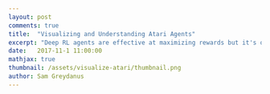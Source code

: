```yaml
---
layout: post
comments: true
title:  "Visualizing and Understanding Atari Agents"
excerpt: "Deep RL agents are effective at maximizing rewards but it's often unclear what strategies they use to do so. I'll talk about a paper I just finished, aimed at solving this problem."
date:   2017-11-1 11:00:00
mathjax: true
thumbnail: /assets/visualize-atari/thumbnail.png
author: Sam Greydanus
---
```


<div>
    <style>
        #linkbutton:link, #linkbutton:visited {
          background-color: rgb(180,180,180);
          border-radius: 4px;
          color: white;
          padding: 6px 0px;
          width: 190px;
          text-align: center;
          text-decoration: none;
          display: inline-block;
          text-transform: uppercase;
          font-size: 13px;
          margin: 8px;
        }

        #linkbutton:hover, #linkbutton:active {
          background-color: rgba(160,160,160);
        }
    </style>
</div>

<div class="imgcap">
    <img src="/assets/visualize-atari/robots.png" width="50%">
</div>

<div style="display: block; margin-left: auto; margin-right: auto; width:100%; text-align:center;">
    <a href="https://arxiv.org/abs/1711.00138" id="linkbutton" target="_blank">Read the paper</a>
    <a href="https://github.com/greydanus/visualize_atari" id="linkbutton" target="_blank">Get the code</a>
    <a href="https://www.sciencemag.org/news/2018/08/why-does-ai-stink-certain-video-games-researchers-made-one-play-ms-pac-man-find-out" id="linkbutton" target="_blank">Coverage by Science</a>
</div>

Deep RL agents are effective at maximizing rewards but it's often unclear what strategies they use to do so. I'll talk about a paper[^fn1] I just finished, aimed at solving this problem.


## Solving Atari in 180 lines

**Deep RL.** It's hard not to get excited about deep reinforcement learning (deep RL). The field is exciting from an experimental standpoint because a major innovation or state-of-the-art result seems to emerge every few months. Most recently, Google DeepMind described [AlphaGo Zero](https://deepmind.com/blog/alphago-zero-learning-scratch/), a Go-playing algorithm which, over the course of 72 hours, rediscovered many of the strategies used by top human players...and then discarded them in favor of strategies unknown to humans. Deep RL is exciting from a theoretical standpoint because it combines the elegant simplicity of reinforcement learning with the raw power of deep neural networks.

**Getting started is hard.** Though deep RL is a ~glamorous~ field, it's painfully difficult for newcomers to get started. Getting started with deep (supervised) learning is not easy, but training deep RL agents is far more difficult ([see rant](https://www.alexirpan.com/2018/02/14/rl-hard.html)). In my experience, adjusting a single hyperparameter (e.g. learning rate, discount factor, etc.) or changing the code in a way that feels pretty innocent often results in catastrophic failure. At the same time, this is what helps one learn deep RL: fiddling with settings and then watching your model crash and burn...again and again and again (sort of meta, when you think about it).

I got sick of Cartpole quickly. It's not a rich environment, and succeeding at Cartpole does NOT mean you're succeeding at deep RL. The PyTorch tutorial is [feeding you a lie](http://pytorch.org/tutorials/intermediate/reinforcement_q_learning.html)! A better totem for the challenges -- and the impressive results -- of training deep RL agents is the Atari 2600 suite.

**Baby-A3C.** The problem with Atari agents is that most open-source implementations are clunky and opaque. I ran them, got good results, and understood nothing. There was only one thing left to do: write my own one-file, 180-line, high-performance A3C Atari agent. [GitHub link](https://github.com/greydanus/baby-a3c).

<div class="imgcap_noborder">
    <img src="/assets/visualize-atari/breakout-v0.gif" width="20%" style="margin: 0px 20px">
    <img src="/assets/visualize-atari/pong-v0.gif" width="20%" style="margin: 0px 20px">
    <img src="/assets/visualize-atari/spaceinvaders-v0.gif" width="20%" style="margin: 0px 20px">
    <div class="thecap" style="text-align:center"><a href="https://github.com/greydanus/baby-a3c">Baby-A3C</a> after training on 40M frames.</div>
</div>

At this point, I had obtained three really strong Atari agents using the exact same code/hyperparameters. It was pretty cool to watch them play Atari with superhuman skill...but what exactly had they learned? What were they thinking? As a visiting researcher at [DARPA's Explainable AI Project](https://twitter.com/DARPA/status/872547502616182785) at [Oregon State](http://oregonstate.edu/ua/ncs/archives/2017/jun/research-aims-make-artificial-intelligence-explain-itself), it was my job to come up with some answers.

## Why should I trust you?

> Deep learning can make good guesses about whether or not you have cancer or whether or not there is a stop sign ahead, but it can't explain these guesses. Clearly, this is a problem.

For better or worse, AI (I'm using AI and machine learning interchangeably here, which is [common](https://www.nytimes.com/2016/12/14/magazine/the-great-ai-awakening.html) but [not technically correct](https://blogs.nvidia.com/blog/2016/07/29/whats-difference-artificial-intelligence-machine-learning-deep-learning-ai/)) is going to play a larger and larger role in our lives. Deep learning can already do quite a bit: [diagnose cancer](https://www.forbes.com/sites/bernardmarr/2017/05/16/how-ai-and-deep-learning-is-now-used-to-diagnose-cancer/#5a86d200c783), [drive cars](https://devblogs.nvidia.com/parallelforall/deep-learning-self-driving-cars/), [discover drugs](http://blog.kaggle.com/2012/11/01/deep-learning-how-i-did-it-merck-1st-place-interview/), [translate languages](https://www.nytimes.com/2016/12/14/magazine/the-great-ai-awakening.html), and [detect fake news](http://www.fakenewschallenge.org/). While deep RL is still in the research phase, many believe that it will have an equally dramatic impact.

**The black box problem.** Unfortunately, these models are extremely difficult to interpret. The way things are right now, they can make good guesses about whether or not you have cancer or whether or not there is a stop sign ahead, but they can't explain these guesses. Clearly, this is a problem.

<div class="imgcap_noborder">
    <img src="/assets/visualize-atari/divination.jpg" width="50%">
    <div class="thecap" style="text-align:center">Deep learning algorithms are often perceived as black boxes.</div>
</div>

**Past work.** Many papers aim to fix this. Some focus on feedforward models, which are used for computer vision. Others focus on recurrent models, often preferred for translation. My research group was surprised to find, though, that very little has been done in the way of understanding deep RL models. To our knowledge, there's just [one strong paper](https://arxiv.org/abs/1602.02658) on the topic. This paper does a good job of explaining deep RL policies to experts: think t-SNE plots, Jacobian saliency plots, and a way of extracting a Markov Decision Process (MDP) from a Deep Q-Network (DQN). Sadly, there's not much a non-expert could glean from these results.

<div class="imgcap_noborder">
    <img src="/assets/visualize-atari/jacobian-vs-perturb.png" width="50%">
    <div class="thecap" style="text-align:center">Previous methods vs. our approach.</div>
</div>

**Our approach [(link to paper)](https://goo.gl/AMAoSc).** We decided to explain deep RL agents in way that was informative to experts and non-experts alike. The question we asked was _"What is the agent looking at in order to make its decisions?"_ and the answer we came up with was a technique for generating "saliency maps" that show where the agent is "looks" in order to make decisions. Let me be clear: before our paper, there were methods for generating saliency maps like this...but ours is a lot better :).

<div class="imgcap_noborder">
    <img src="/assets/visualize-atari/breakout-tunneling.gif" width="20%" style="margin: 0px 20px">
    <img src="/assets/visualize-atari/pong-killshot.gif" width="20%" style="margin: 0px 20px">
    <img src="/assets/visualize-atari/spaceinv-aiming.gif" width="20%" style="margin: 0px 20px">
    <div class="thecap" style="text-align:center">Strategies of strong Atari agents: <b>a)</b> the Breakout agent has learned a tunneling strategy <b>b)</b> the Pong agent has learned to make a killshot <b>c)</b> the SpaceInvaders agent has learned to aim at individual targets. We're visualizing and actor-critic model here (blue=actor and red=critic)</div>
</div>

Before looking at saliency videos for our agents, we made guesses about that they were doing. After watching the videos (above), we found that _all three agents_ were doing things differently from we had imagined (see paper). [GitHub link](https://github.com/greydanus/visualize_atari).

## Catching cheaters

**Hint pixels.** The next step was to determine whether our method could spot agents that were making _the right decisions for the wrong reasons_. We modified each Atari environment by inserting green "hint pixels" at the top of the game space. We used the hint pixels to send information about what an "expert" (pretrained Atari agent) would do, given the current state of the game. Then, we trained "overfit" agents to predict the actions of the "expert." We also trained "control" agents in the same manner, but with the hint pixels set to random values.

**Overfit vs. control.** The overfit agents learned to use the hint pixels to mimic the expert. Think of this strategy as "cheating": doing the right things for the wrong reasons. Meanwhile, the control agents learned to use relevant features of the gamespace (ball, paddle, etc.) to reconstruct the expert's policy from scratch. In spite of these very different underlying strategies, the two agents looked almost identical in replays.

<div class="imgcap_noborder">
	<iframe width="240" height="370" style="margin: 0px 20px" src="https://www.youtube.com/embed/xXGC6CQW97E?showinfo=0" frameborder="0" allowfullscreen></iframe>
    <iframe width="240" height="370" style="margin: 0px 20px" src="https://www.youtube.com/embed/eeXLUI73RTo?showinfo=0" frameborder="0" allowfullscreen></iframe>
	<div class="thecap" style="text-align:center">A control agent (left) versus an overfit agent (right)</div>
</div>

**Survey.** We made videos of both agents, with and without saliency maps. Next, we instructed 30 engineering students to watch these videos and answer questions about the agents. Even though these students had limited -- if any -- experience with deep RL and Atari, the majority of them were able to identify the overfit agent with the help of our saliency technique.

> Table 1: Which agent has a more robust strategy?


Video type | Can't tell | Agent 1 (overfit) | Agent 2 (control)
:--- | :---: | :---: | :---:
Without saliency | 16.1 | **48.4** | 35.5
With saliency | 16.1 | 25.8 | **58.1**

## Watching agents learn

Deep RL agents are known to transition through a broad spectrum of strategies. Some of these strategies are eventually discarded in favor of better ones (recall the AlphaGo Zero example). We wanted to see if we could visualize this process in Atari agents. Below are some cool results: the leftmost frames represent how untrained agents see their environment whereas the rightmost frames represent how fully-trained agents see their environment. Each frame is separated by about 10 million frames of training.

<div class="imgcap_noborder">
    <img src="/assets/visualize-atari/breakout-learning.png" width="80%">
    <div class="thecap" style="text-align:center">A Breakout agent <b>learning to tunnel</b>. An untrained agent looks pretty much everywhere. Early in training, it has learned to look at the paddle and ball, probably because its policy is to simply return the ball (without aiming). Later on, the agent has learned to direct the ball towards a "tunnel" in the brick wall in order to maximize its score.</div>
</div>

<div class="imgcap_noborder">
    <img src="/assets/visualize-atari/pong-learning.png" width="80%">
    <div class="thecap" style="text-align:center">A Pong agent <b>learning a kill shot</b>. There's not much to see here, but you'll notice that saliency starts out evenly distributed across the two paddles and the ball (the agent we're training controls the paddle on the right). Later in training, our agent starts to ignore the opponent during the kill shot because there's nothing the opponent can do to return the shot.</div>
</div>

<div class="imgcap_noborder">
    <img src="/assets/visualize-atari/spaceinvaders-learning.png" width="80%">
    <div class="thecap" style="text-align:center">A SpaceInvaders agent <b>learning an aiming strategy</b>. Like the Breakout agent, the agent starts out looking everywhere. Early in training, it shifts its attention entirely to the spaceship at the bottom of the screen. Its strategy at this point is probably based on avoiding enemy bullets and "spraying" its own bullets without aiming. Later in training, it has switched to an aiming strategy, in which it attends to specific enemies.</div>
</div>

## Going forward

**Recap.** Our long-term purpose is not to explain Atari agents; it is to explain _any_ deep RL agents. In this project, we introduced a tool we believe takes us one step closer to that goal. We used it to explore Atari agents in a variety of different ways, and learned a lot about them in the process.

<div class="imgcap_noborder">
    <img src="/assets/visualize-atari/darpa-xai.jpg" width="50%">
    <div class="thecap" style="text-align:center">The mission statement of <a href="https://twitter.com/DARPA/status/872547502616182785">DARPA's XAI Project</a>, summarized in an image.</div>
</div>

**Memory.** One major limitation of our technique is that our agents use recurrent connections (in the form of an LSTM layer), so memory plays a key role in their policies. A simple example is an agent which has learned to reason about the velocity of a ball (e.g. in Pong); it needs information about previous frames in addition to information from the current frame to do this. We present preliminary results for "the saliency of memory over time" in our paper, but it's not the main focus of this project.

**More than one tool.** I think the comment about memory suggests a fundamental truth about explanations for deep RL: we need more than one. To produce explanations that satisfy human users, researchers will need to assemble _many_ complimentary explanation techniques. To this end, I see this project as something which compliments previous efforts while motivating future efforts, taking the field one step closer to producing _truly_ satisfying explanations.

[^fn1]: Selected for an oral presentation at the NIPS 2017 Interpretability Workshop!
